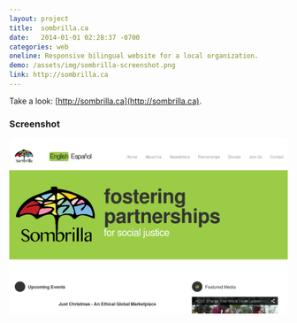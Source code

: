 ```yaml
---
layout: project
title:  sombrilla.ca
date:   2014-01-01 02:28:37 -0700
categories: web
oneline: Responsive bilingual website for a local organization.
demo: /assets/img/sombrilla-screenshot.png
link: http://sombrilla.ca
---
```


Take a look: [http://sombrilla.ca](http://sombrilla.ca).

### Screenshot

![sombrilla.ca screenshot](/assets/img/sombrilla-screenshot.png)

